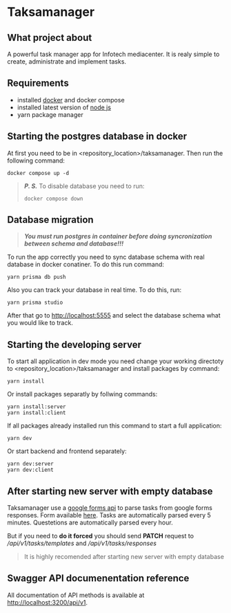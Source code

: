 # Taksamanager

## What project about

A powerful task manager app for Infotech mediacenter. It is realy simple to create, administrate and implement tasks.

## Requirements

- installed [docker](https://www.docker.com/) and docker compose
- installed latest version of [node js](https://node.org/en)
- yarn package manager

## Starting the postgres database in docker

At first you need to be in <repository_location>/taksamanager. Then run the following command:

```shell
docker compose up -d
```

> **_P. S._** To disable database you need to run:
>
> ```shell
> docker compose down
> ```

## Database migration

> **_You must run postgres in container before doing syncronization between schema and database!!!_**

To run the app correctly you need to sync database schema with real database in docker conatiner. To do this run command:

```shell
yarn prisma db push
```

Also you can track your database in real time. To do this, run:

```shell
yarn prisma studio
```

After that go to [http://localhost:5555](http://localhost:5555) and select the database schema what you would like to track.

## Starting the developing server

To start all application in dev mode you need change your working directoty to <repository_location>/taksamanager and install packages by command:

```shell
yarn install
```

Or install packages separatly by follwing commands:

```shell
yarn install:server
yarn install:client
```

If all packages already installed run this command to start a full application:

```shell
yarn dev
```

Or start backend and frontend separately:

```shell
yarn dev:server
yarn dev:client
```

## After starting new server with empty database

Taksamanager use a [google forms api](https://developers.google.com/forms/api/reference/rest) to parse tasks from google forms responses. Form available [here](https://forms.gle/aevQapAyVCtDbPsSA). Tasks are automatically parsed every 5 minutes. Questetions are automatically parsed every hour.

But if you need to **do it forced** you should send **PATCH** request to _/api/v1/tasks/templates_ and _/api/v1/tasks/responses_

> It is highly recomended after starting new server with empty database

## Swagger API documenentation reference

All documentation of API methods is available at [http://localhost:3200/api/v1](http://localhost::3200/api/v1).
